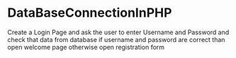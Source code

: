 # DataBaseConnectionInPHP
Create a Login Page and ask the user to enter Username and Password and check that data from database if username and password are correct than open welcome page otherwise open registration form
